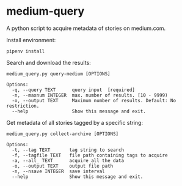 # medium-query
A python script to acquire metadata of stories on medium.com.

Install environment:

```
pipenv install
```

Search and download the results:

```
medium_query.py query-medium [OPTIONS]

Options:
  -q, --query TEXT      query input  [required]
  -n, --maxnum INTEGER  max. number of results. [10 - 9999)
  -o, --output TEXT     Maximum number of results. Default: No restriction.
  --help                Show this message and exit.
```

Get metadata of all stories tagged by a specific string:

```
medium_query.py collect-archive [OPTIONS]

Options:
  -t, --tag TEXT       tag string to search
  -f, --tagfile TEXT   file path containing tags to acquire
  -a, --all_ TEXT      acquire all the data
  -o, --output TEXT    output file path
  -n, --nsave INTEGER  save interval
  --help               Show this message and exit.
```